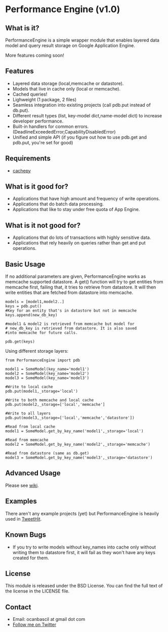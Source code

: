 Performance Engine (v1.0)
====================

What is it?
-----------
PerformanceEngine is a simple wrapper module that enables layered 
data model and query result storage on Google Application Engine. 

More features coming soon!

Features
---------
* Layered data storage (local,memcache or datastore).
* Models that live in cache only (local or memcache).
* Cached queries!
* Lighweight (1 package, 2 files)
* Seamless integration into existing projects (call pdb.put instead of db.put).
* Different result types (list, key-model dict,name-model dict) to increase developer performance.
* Built-in handlers for common errors. (DeadlineExceededError,CapabilityDisabledError)
* Unified and simple API (if you figure out how to use pdb.get and pdb.put, you're set for good)

Requirements
-------------
* [cachepy](http://code.google.com/p/cachepy/)

What is it good for?
-------------------
* Applications that have high amount and frequency of write operations.
* Applications that do batch data processing.
* Applications that like to stay under free quota of App Engine.

What is it not good for?
-----------------------
* Applications that do lots of transactions with highly sensitive data.
* Applications that rely heavily on queries rather than get and put operations.

Basic Usage
------------
If no additional parameters are given, PerformanceEngine works as memcache supported datastore. A get() function will try to get entities from memcache first, failing that, it tries to retrieve from datastore. It will then write entities that are fetched from datastore into memcache.

	models = [model1,model2..]
	keys = pdb.put()
	#Key for an entity that's in datastore but not in memcache
	keys.append(new_db_key) 
	
	#model1 & model2 is retrieved from memcache but model for
	# new_db_key is retrieved from datastore. It is also saved 
	#into memcache for future calls.
	
	pdb.get(keys)

Using different storage layers:

	from PerformanceEngine import pdb
	
	model1 = SomeModel(key_name='model1')
	model2 = SomeModel(key_name='model2')
	model3 = SomeModel(key_name='model3')
	
	#Write to local cache
	pdb.put(model1,_storage='local')
	
	#Write to both memcache and local cache
	pdb.put(model2,_storage=['local','memcache']
	
	#Write to all layers
	pdb.put(model3,_storage=['local','memcache','datastore'])
	
	#Read from local cache
	model1 = SomeModel.get_by_key_name('model1',_storage='local')
	
	#Read from memcache 
	model2 = SomeModel.get_by_key_name('model2',_storage='memcache')
	
	#Read from datastore (same as db.get)
	model3 = SomeModel.get_by_key_name('model3',_storage='datastore')
	
Advanced Usage
----------------
Please see [wiki](https://github.com/ocanbascil/Performance-AppEngine/wiki).
	
Examples
---------
There aren't any example projects (yet) but PerformanceEngine is heavily used in [TweetHit](https://github.com/ocanbascil/TweetHit).
	
Known Bugs
------------------
* If you try to write models without key_names into cache only without writing them to datastore first, it will fail as they won't have any keys created for them. 
	
License
-------
This module is released under the BSD License. You can find the full text of the license in the LICENSE file.

Contact
--------
* Email: ocanbascil at gmail dot com
* [Follow me on Twitter](http://twitter.com/#!/ocanbascil)